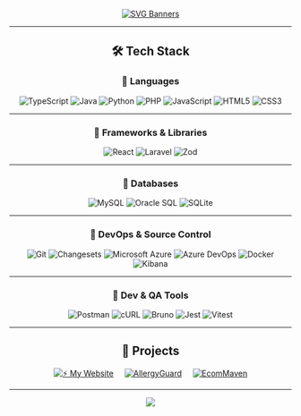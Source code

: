 <div align="center">

[![SVG Banners](https://svg-banners.vercel.app/api?type=typeWriter&text1=Milad%20Amini%20👨‍💻&username=0ZMilad&width=800&height=125)](https://github.com/0ZMilad)

---
## 🛠️ Tech Stack

### 🔹 Languages  
![TypeScript](https://img.shields.io/badge/typescript-%23007ACC.svg?style=plastic&logo=typescript&logoColor=white)
![Java](https://img.shields.io/badge/java-%23ED8B00.svg?style=plastic&logo=java&logoColor=white)
![Python](https://img.shields.io/badge/python-3670A0?style=plastic&logo=python&logoColor=ffdd54)
![PHP](https://img.shields.io/badge/php-%23777BB4.svg?style=plastic&logo=php&logoColor=white)
![JavaScript](https://img.shields.io/badge/javascript-%23323330.svg?style=plastic&logo=javascript&logoColor=%23F7DF1E)
![HTML5](https://img.shields.io/badge/html5-%23E34F26.svg?style=plastic&logo=html5&logoColor=white)
![CSS3](https://img.shields.io/badge/css3-%231572B6.svg?style=plastic&logo=css3&logoColor=white)

---

### 🔹 Frameworks & Libraries  
![React](https://img.shields.io/badge/react-%2320232a.svg?style=plastic&logo=react&logoColor=%2361DAFB)
![Laravel](https://img.shields.io/badge/laravel-%23FF2D20.svg?style=plastic&logo=laravel&logoColor=white)
![Zod](https://img.shields.io/badge/Zod-3068B7.svg?style=plastic&logo=zod&logoColor=white)

---

### 🔹 Databases  
![MySQL](https://img.shields.io/badge/mysql-%2300f.svg?style=plastic&logo=mysql&logoColor=white)
![Oracle SQL](https://img.shields.io/badge/Oracle%20SQL-F80000.svg?style=plastic&logo=oracle&logoColor=white)
![SQLite](https://img.shields.io/badge/sqlite-003B57.svg?style=plastic&logo=sqlite&logoColor=white)

---

### 🔹 DevOps & Source Control  
![Git](https://img.shields.io/badge/Git-fc6d26?style=plastic&logo=git&logoColor=white)
![Changesets](https://img.shields.io/badge/Changesets-000000?style=plastic)
![Microsoft Azure](https://img.shields.io/badge/Microsoft%20Azure-0089D6.svg?style=plastic&logo=microsoft-azure&logoColor=white)
![Azure DevOps](https://img.shields.io/badge/Azure%20DevOps-0078D7.svg?style=plastic&logo=azure-devops&logoColor=white)
![Docker](https://img.shields.io/badge/Docker-2496ED.svg?style=plastic&logo=docker&logoColor=white)
![Kibana](https://img.shields.io/badge/Kibana-005571.svg?style=plastic&logo=kibana&logoColor=white)

---

### 🔹 Dev & QA Tools  
![Postman](https://img.shields.io/badge/Postman-FF6C37.svg?style=plastic&logo=postman&logoColor=white)
![cURL](https://img.shields.io/badge/cURL-073551.svg?style=plastic&logo=curl&logoColor=white)
![Bruno](https://img.shields.io/badge/Bruno-333333.svg?style=plastic)
![Jest](https://img.shields.io/badge/Jest-C21325.svg?style=plastic&logo=jest&logoColor=white)
![Vitest](https://img.shields.io/badge/Vitest-6E9F18.svg?style=plastic&logo=vitest&logoColor=white)

</div>

---

<div align="center">

## 🚀 Projects

[![⚡ My Website](https://img.shields.io/badge/⚡%20My%20Website-black?style=plastic)](https://github.com/0ZMilad/0ZMilad-V1) &nbsp;&nbsp;&nbsp;
[![AllergyGuard](https://img.shields.io/badge/AllergyGuard-blue?style=plastic)](https://github.com/0ZMilad/AllergyGuard) &nbsp;&nbsp;&nbsp;
[![EcomMaven](https://img.shields.io/badge/EcomMaven-green?style=plastic)](https://github.com/EddiePoulter/Ecom-Maven)

---

[![](https://visitcount.itsvg.in/api?id=0Zmilad&icon=0&color=0)](https://visitcount.itsvg.in)

</div>
